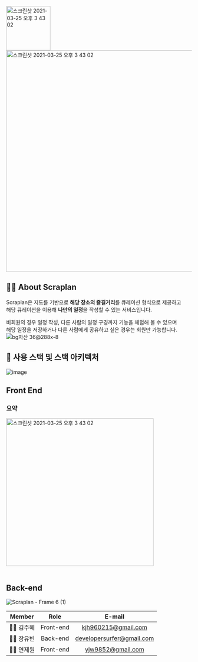 <img width="120" alt="스크린샷 2021-03-25 오후 3 43 02" src="https://user-images.githubusercontent.com/63178953/115838996-2da69780-a455-11eb-9827-14f97fdf2321.png">


<br>
<img width="600" alt="스크린샷 2021-03-25 오후 3 43 02" src="https://user-images.githubusercontent.com/63178953/115836551-93ddeb00-a452-11eb-9327-e4e92a80b4f6.png">

## 👋🏻 About Scraplan
Scraplan은 지도를 기반으로 **해당 장소의 즐길거리**를 큐레이션 형식으로 제공하고 <br>
해당 큐레이션을 이용해 **나만의 일정**을 작성할 수 있는 서비스입니다.

비회원의 경우 일정 작성, 다른 사람의 일정 구경까지 기능을 체험해 볼 수 있으며<br>
해당 일정을 저장하거나 다른 사람에게 공유하고 싶은 경우는 회원만 가능합니다.
<br>
![bg자산 36@288x-8](https://user-images.githubusercontent.com/63178953/115839185-5d559f80-a455-11eb-9271-88f490c0ed5a.png)

## 🔧 사용 스택 및 스택 아키텍처 
![image](https://user-images.githubusercontent.com/74640917/115865253-0c54a400-a473-11eb-83a0-9cc0e516fcb6.png)

## Front End
### 요약
<img width="400" alt="스크린샷 2021-03-25 오후 3 43 02" src="https://user-images.githubusercontent.com/73941966/115836694-c1c32f80-a452-11eb-8c3b-eb430f0b58d8.png">

<br/>
<br/>

## Back-end
![Scraplan - Frame 6 (1)](https://user-images.githubusercontent.com/63178953/115832511-f1236d80-a44d-11eb-87cb-43925dcdc899.jpg)

|**Member**|Role|E-mail|
|:---:|:---:|:---:|
|👩‍💻 김주혜|Front-end|kjh960215@gmail.com|
|👨‍💻 장유빈|Back-end|developersurfer@gmail.com|
|👨‍💻 연제원|Front-end|yjw9852@gmail.com|
